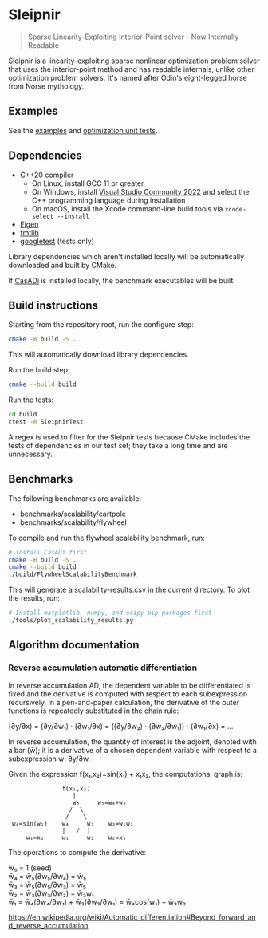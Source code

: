 # Sleipnir

> Sparse Linearity-Exploiting Interior-Point solver - Now Internally Readable

Sleipnir is a linearity-exploiting sparse nonlinear optimization problem solver that uses the interior-point method and has readable internals, unlike other optimization problem solvers. It's named after Odin's eight-legged horse from Norse mythology.

## Examples

See the [examples](examples) and [optimization unit tests](test/optimization).

## Dependencies

* C++20 compiler
  * On Linux, install GCC 11 or greater
  * On Windows, install [Visual Studio Community 2022](https://visualstudio.microsoft.com/vs/community/) and select the C++ programming language during installation
  * On macOS, install the Xcode command-line build tools via `xcode-select --install`
* [Eigen](https://gitlab.com/libeigen/eigen)
* [fmtlib](https://github.com/fmtlib/fmt)
* [googletest](https://github.com/google/googletest) (tests only)

Library dependencies which aren't installed locally will be automatically downloaded and built by CMake.

If [CasADi](https://github.com/casadi/casadi) is installed locally, the benchmark executables will be built.

## Build instructions

Starting from the repository root, run the configure step:
```bash
cmake -B build -S .
```

This will automatically download library dependencies.

Run the build step:
```bash
cmake --build build
```

Run the tests:
```bash
cd build
ctest -R SleipnirTest
```

A regex is used to filter for the Sleipnir tests because CMake includes the tests of dependencies in our test set; they take a long time and are unnecessary.

## Benchmarks

The following benchmarks are available:

* benchmarks/scalability/cartpole
* benchmarks/scalability/flywheel

To compile and run the flywheel scalability benchmark, run:
```bash
# Install CasADi first
cmake -B build -S .
cmake --build build
./build/FlywheelScalabilityBenchmark
```

This will generate a scalability-results.csv in the current directory. To plot the results, run:
```bash
# Install matplotlib, numpy, and scipy pip packages first
./tools/plot_scalability_results.py
```

## Algorithm documentation

### Reverse accumulation automatic differentiation

In reverse accumulation AD, the dependent variable to be differentiated is fixed and the derivative is computed with respect to each subexpression recursively. In a pen-and-paper calculation, the derivative of the outer functions is repeatedly substituted in the chain rule:

(∂y/∂x) = (∂y/∂w₁) ⋅ (∂w₁/∂x) = ((∂y/∂w₂) ⋅ (∂w₂/∂w₁)) ⋅ (∂w₁/∂x) = ...

In reverse accumulation, the quantity of interest is the adjoint, denoted with a bar (w̄); it is a derivative of a chosen dependent variable with respect to a subexpression w: ∂y/∂w.

Given the expression f(x₁,x₂)=sin(x₁) + x₁x₂, the computational graph is:
```
               f(x₁,x₂)
                  |
                  w₅     w₅=w₄+w₃
                 /  \
                /    \
 w₄=sin(w₁)    w₄     w₃    w₃=w₁w₂
               |   /  |
     w₁=x₁     w₁     w₂    w₂=x₃
```

The operations to compute the derivative:

w̄₅ = 1 (seed)\
w̄₄ = w̄₅(∂w₅/∂w₄) = w̄₅\
w̄₃ = w̄₅(∂w₅/∂w₃) = w̄₅\
w̄₂ = w̄₃(∂w₃/∂w₂) = w̄₃w₁\
w̄₁ = w̄₄(∂w₄/∂w₁) + w̄₃(∂w₃/∂w₁) = w̄₄cos(w₁) + w̄₃w₂

https://en.wikipedia.org/wiki/Automatic_differentiation#Beyond_forward_and_reverse_accumulation
